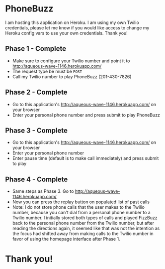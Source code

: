 # PhoneBuzz

I am hosting this application on Heroku. I am using my own Twilio credentials, please let me know if you would like access to change my Heroku config vars to use your own credentials. Thank you!

## Phase 1 - Complete

* Make sure to configure your Twilio number and point it to http://aqueous-wave-1146.herokuapp.com/
* The request type be must be `POST`
* Call my Twilio number to play PhoneBuzz (201-430-7826)

## Phase 2 - Complete

* Go to this application's http://aqueous-wave-1146.herokuapp.com/ on your browser
* Enter your personal phone number and press submit to play PhoneBuzz

## Phase 3 - Complete

* Go to this application's http://aqueous-wave-1146.herokuapp.com/ on your browser
* Enter your personal phone number
* Enter pause time (default is to make call immediately) and press submit to play

## Phase 4 - Complete

* Same steps as Phase 3. Go to http://aqueous-wave-1146.herokuapp.com/
* Now you can press the replay button on populated list of past calls
* Note: I do not store phone calls that the user makes to the Twilio number, because you can't dial from a personal phone number to a Twilio number. I initially stored both types of calls and played FizzBuzz back to the personal phone number from the Twilio number, but after reading the directions again, it seemed like that was not the intention as the focus had shifted away from making calls to the Twilio number in favor of using the homepage interface after Phase 1.

# Thank you!